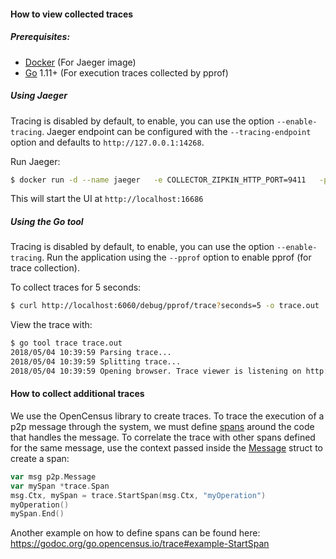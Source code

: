 #### How to view collected traces

##### Prerequisites:
 - [Docker](https://www.docker.com/get-started) (For Jaeger image)
 - [Go](https://golang.org/) 1.11+ (For execution traces collected by pprof)

##### Using Jaeger
Tracing is disabled by default, to enable, you can use the option `--enable-tracing`.
Jaeger endpoint can be configured with the `--tracing-endpoint` option and defaults to `http://127.0.0.1:14268`.

Run Jaeger:
```sh
$ docker run -d --name jaeger   -e COLLECTOR_ZIPKIN_HTTP_PORT=9411   -p 5775:5775/udp   -p 6831:6831/udp   -p 6832:6832/udp   -p 5778:5778   -p 16686:16686   -p 14268:14268   -p 9411:9411   jaegertracing/all-in-one:1.6
```

This will start the UI at `http://localhost:16686`

##### Using the Go tool
Tracing is disabled by default, to enable, you can use the option `--enable-tracing`.
Run the application using the `--pprof` option to enable pprof (for trace collection).

To collect traces for 5 seconds:
```sh
$ curl http://localhost:6060/debug/pprof/trace?seconds=5 -o trace.out
```

View the trace with:
```sh
$ go tool trace trace.out
2018/05/04 10:39:59 Parsing trace...
2018/05/04 10:39:59 Splitting trace...
2018/05/04 10:39:59 Opening browser. Trace viewer is listening on http://127.0.0.1:51803
```

#### How to collect additional traces

We use the OpenCensus library to create traces. To trace the execution of a p2p
message through the system, we must define [spans](https://godoc.org/go.opencensus.io/trace#Span) around the code that handles the message. To correlate the trace with other spans defined for the same message, use the context passed inside the [Message](https://godoc.org/github.com/waterfall-foundation/coordinator/shared/deprecated-p2p#Message) struct to create a span:

```go
var msg p2p.Message
var mySpan *trace.Span
msg.Ctx, mySpan = trace.StartSpan(msg.Ctx, "myOperation")
myOperation()
mySpan.End()
```

Another example on how to define spans can be found here: https://godoc.org/go.opencensus.io/trace#example-StartSpan

